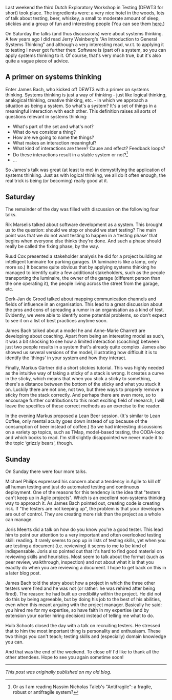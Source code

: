 <!--
.. title: DEWT3 experience report
.. slug: dewt3-experience-report
.. date: 2013-04-28 15:32:02 UTC+02:00
.. tags: DEWT, peer conferences, context-driven testing, systems thinking
.. category: conferences
.. link: 
.. description:
.. type: text
-->

Last weekend the third Dutch Exploratory Workshop in Testing (DEWT3 for short) took place. The ingredients were: a very nice hotel in the woods, lots of talk about testing, beer, whiskey, a small to moderate amount of sleep, stickies and a group of fun and interesting people (You can see them [here](http://dewt.wordpress.com/2013/04/24/dewt3-experience-reports/).)

On Saturday the talks (and thus discussions) were about systems thinking. A few years ago I did read Jerry Weinberg's "An Introduction to General Systems Thinking" and although a very interesting read, w.r.t. to applying it to testing I never got further then: Software is (part of) a system, so you can apply systems thinking to it. Of course, that's very much true, but it's also quite a vague piece of advice.


## A primer on systems thinking

Enter James Bach, who kicked off DEWT3 with a primer on systems thinking. Systems thinking is just a way of thinking - just like logical thinking, analogical thinking, creative thinking, etc. - in which we approach a situation as being a system. So what's a system? It's a set of things in a meaningful interaction with each other.
This definition raises all sorts of questions relevant in systems thinking:

<!-- TEASER_END -->

- What's part of the set and what's not?
- What do we consider a thing?
- How are we going to name the things?
- What makes an interaction meaningful?
- What kind of interactions are there? Cause and effect? Feedback loops?
- Do these interactions result in a stable system or not?[^1]
- ...

So James's talk was great (at least to me) in demystifying the application of systems thinking. Just as with logical thinking, we all do it often enough, the real trick is being (or becoming) really good at it.


## Saturday

The remainder of the day was filled with discussion on the following four talks.

Rik Marselis talked about software development as a system. This brought us to the question: should we stop or should we start testing? The main point was that we do not want testing to happen in a ‘testing phase' that begins when everyone else thinks they're done. And such a phase should really be called the fixing phase, by the way.

Ruud Cox presented a stakeholder analysis he did for a project building an intelligent luminaire for parking garages. (A luminaire is like a lamp, only more so.) It became quite obvious that by applying systems thinking he managed to identify quite a few additional stakeholders, such as the people transporting the luminaire, the owner of the garage (different person than the one operating it), the people living across the street from the garage, etc.

Derk-Jan de Grood talked about mapping communication channels and fields of influence in an organisation. This lead to a great discussion about the pros and cons of spreading a rumor in an organisation as a kind of test. Evidently, we were able to identify some potential problems, so don't expect to see it on a list of best practices anytime soon.

James Bach talked about a model he and Anne-Marie Charrett are developing about coaching. Apart from being an interesting model as such, it was a bit shocking to see how a limited interaction (coaching) between just two people results in a system that's already quite complex. James also showed us several versions of the model, illustrating how difficult it is to identify the ‘things' in your system and how they interact.

Finally, Markus Gärtner did a short stickies tutorial. This was highly needed as the intuitive way of taking a sticky of a stack is wrong. It creates a curve in the sticky, which means that when you stick a sticky to something, there's a distance between the bottom of the sticky and what you stuck it on. Luckily there are not one, not two, but three ways to properly remove a sticky from the stack correctly. And perhaps there are even more, so to encourage further contributions to this most exciting field of research, I will leave the specifics of these correct methods as an exercise to the reader.

In the evening Markus proposed a Lean Beer session. (It's similar to Lean Coffee, only mental acuity goes down instead of up because of the consumption of beer instead of coffee.) So we had interesting discussions on a variety op topics, such as TMap, model-based testing, the OODA-loop and which books to read. I'm still slightly disappointed we never made it to the topic ‘grizzly bears', though.


## Sunday

On Sunday there were four more talks.

Michael Philips expressed his concern about a tendency in Agile to kill off all human testing and just do automated testing and continuous deployment. One of the reasons for this tendency is the idea that "testers can't keep up in Agile projects". Which is an excellent non-systems thinking way to approach it. As James Bach pointed out, creating code is creating risk. If "the testers are not keeping up", the problem is that your developers are out of control. They are creating more risk than the project as a whole can manage.

Joris Meerts did a talk on how do you know you're a good tester. This lead him to point our attention to a very important and often overlooked testing skill: reading. It rarely seems to pop up in lists of testing skills, yet when you are testing a document (i.e. reviewing) it seems to me to be kind of indispensable. Joris also pointed out that it's hard to find good material on reviewing skills and heuristics. Most seem to talk about the format (such as peer review, walkthrough, inspection) and not about what it is that you exactly do when you are reviewing a document. I hope to get back on this in a later blog post.

James Bach told the story about how a project in which the three other testers were fired and he was not (or rather: he was rehired after being fired). The reason: he had built up credibility within the project. He did not do this by being agreeable, but by doing his job to the best of his abilities, even when this meant arguing with the project manager. Basically he said: you hired me for my expertise, so have faith in my expertise (and by extension your earlier hiring decision) instead of telling me what to do.

Huib Schoots closed the day with a talk on recruiting testers. He stressed that to him the most important thing is personality and enthusiasm. These two things you can't teach; testing skills and (especially) domain knowledge you can.

And that was the end of the weekend. To close off I'd like to thank all the other attendees. Hope to see you again sometime soon!

---

*This post was originally published on my old blog.*

[^1]: Or as I am reading Nassim Nicholas Taleb's "Antifragile": a fragile, robust or antifragile system?